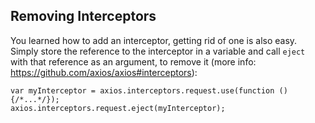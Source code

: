 ## Removing Interceptors

You learned how to add an interceptor, getting rid of one is also easy. 
Simply store the reference to the interceptor in a variable and call ```eject ``` with that reference as an argument, to remove it (more info: https://github.com/axios/axios#interceptors):

```
var myInterceptor = axios.interceptors.request.use(function () {/*...*/});
axios.interceptors.request.eject(myInterceptor);
```
